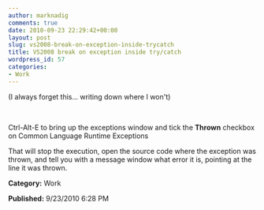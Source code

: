 ```yaml
---
author: marknadig
comments: true
date: 2010-09-23 22:29:42+00:00
layout: post
slug: vs2008-break-on-exception-inside-trycatch
title: VS2008 break on exception inside try/catch
wordpress_id: 57
categories:
- Work
---
```


(I always forget this... writing down where I won't)




 







Ctrl-Alt-E to bring up the exceptions window and tick the **Thrown** checkbox on Common Language Runtime Exceptions




That will stop the execution, open the source code where the exception was thrown, and tell you with a message window what error it is, pointing at the line it was thrown.




**Category:** Work




**Published:** 9/23/2010 6:28 PM



